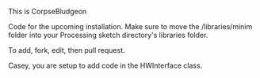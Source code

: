 This is CorpseBludgeon

Code for the upcoming installation.
Make sure to move the /libraries/minim folder into your Processing sketch directory's libraries folder.

To add, fork, edit, then pull request.

Casey, you are setup to add code in the HWInterface class.